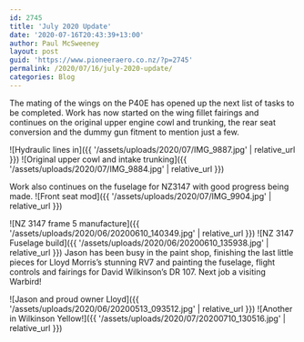 ```yaml
---
id: 2745
title: 'July 2020 Update'
date: '2020-07-16T20:43:39+13:00'
author: Paul McSweeney
layout: post
guid: 'https://www.pioneeraero.co.nz/?p=2745'
permalink: /2020/07/16/july-2020-update/
categories: Blog
---
```


The mating of the wings on the P40E has opened up the next list of tasks to be completed. Work has now started on the wing fillet fairings and continues on the original upper engine cowl and trunking, the rear seat conversion and the dummy gun fitment to mention just a few.

![Hydraulic lines in]({{ '/assets/uploads/2020/07/IMG_9887.jpg' | relative_url }})
![Original upper cowl and intake trunking]({{ '/assets/uploads/2020/07/IMG_9884.jpg' | relative_url }})

Work also continues on the fuselage for NZ3147 with good progress being made.
![Front seat mod]({{ '/assets/uploads/2020/07/IMG_9904.jpg' | relative_url }})


![NZ 3147 frame 5 manufacture]({{ '/assets/uploads/2020/06/20200610_140349.jpg' | relative_url }})
![NZ 3147 Fuselage build]({{ '/assets/uploads/2020/06/20200610_135938.jpg' | relative_url }})
Jason has been busy in the paint shop, finishing the last little pieces for Lloyd Morris’s stunning RV7 and painting the fuselage, flight controls and fairings for David Wilkinson’s DR 107. Next job a visiting Warbird!

![Jason and proud owner Lloyd]({{ '/assets/uploads/2020/06/20200513_093512.jpg' | relative_url }})
![Another in Wilkinson Yellow!]({{ '/assets/uploads/2020/07/20200710_130516.jpg' | relative_url }})
